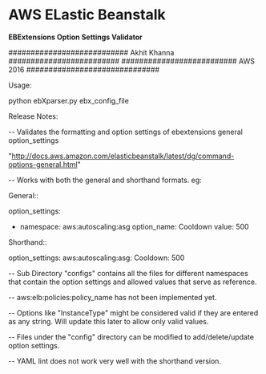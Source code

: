 <h1> AWS ELastic Beanstalk </h1>

**EBExtensions Option Settings Validator** 

########################### Akhit Khanna #########################
########################## AWS 2016 ##############################


Usage:

python ebXparser.py ebx_config_file


Release Notes:

-- Validates the formatting and option settings of ebextensions general option_settings

"http://docs.aws.amazon.com/elasticbeanstalk/latest/dg/command-options-general.html"

-- Works with both the general and shorthand formats. eg:

General::

option_settings:
  - namespace: aws:autoscaling:asg
    option_name: Cooldown
    value: 500


Shorthand::

option_settings:
  aws:autoscaling:asg:
    Cooldown: 500


-- Sub Directory "configs" contains all the files for different namespaces that contain the option settings and allowed values that serve as reference.

-- aws:elb:policies:policy_name has not been implemented yet.

-- Options like "InstanceType" might be considered valid if they are entered as any string. Will update this later to allow only valid values.

-- Files under the "config" directory can be modified to add/delete/update option settings. 

-- YAML lint does not work very well with the shorthand version. 
